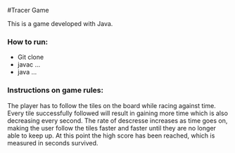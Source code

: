 #Tracer Game

This is a game developed with Java.

### How to run:
- Git clone
- javac ...
- java ...

### Instructions on game rules: 
The player has to follow the tiles on the board while racing against time. Every tile successfully followed will result in gaining more time which is also decreasing every second. The rate of descresse increases as time goes on, making the user follow the tiles faster and faster until they are no longer able to keep up. At this point the high score has been reached, which is measured in seconds survived.
